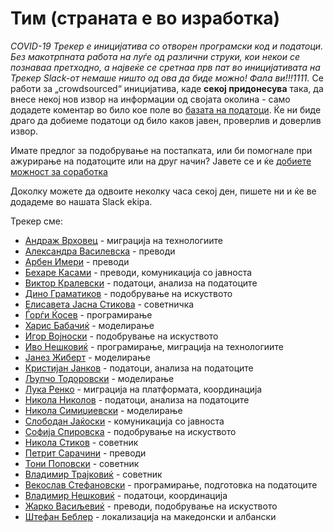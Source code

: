 # Тим (страната е во изработка)

*COVID-19 Трекер е иницијатива со отворен програмски код и податоци. Без макотрпната работа на луѓе од различни струки, кои некои се познаваа претходно, а највеќе се сретнаа прв пат во иницијативата на Трекер Slack-от немаше ништо од ова да биде можно! Фала ви!!!1111.* 
Се работи за „crowdsourced“ иницијатива, каде **секој придонесува** така, да внесе некој нов извор на информации од својата околина - само додадете коментар во било кое поле во [базата на податоци](https://docs.google.com/spreadsheets/d/1dIv9DjXFoMst4_AiMUcQZNbSJSVs1MxlIdj7fxjGhA0). Ќе ни биде драго да добиеме податоци од било каков јавен, проверлив и доверлив извор.

Имате предлог за подобрување на постапката, или би помогнале при ажурирање на податоците или на друг начин? Јавете се и ќе [добиете можност за соработка](mailto:info@treker.mk) 

Доколку можете да одвоите неколку часа секој ден, пишете ни и ќе ве додадеме во нашата Slack ekipa. 

Трекер сме:

-   [Андраж Врховец](https://github.com/overlordtm) - миграција на технологиите
-   [Александра Василевска](https://www.facebook.com/alexandra.laktinski) - преводи
-   [Арбен Имери]() - преводи
-   [Бехаре Касами](https://www.facebook.com/be.ka.319) - преводи, комуникација со јавноста
-   [Виктор Кралевски](https://www.linkedin.com/in/viktor-kralevski-8950789) - податоци, анализа на податоците
-   [Дино Граматиков](https://www.linkedin.com/in/dino-gramatikov-0901183/) - подобрување на искуството
-   [Елисавета Јасна Стикова](https://www.linkedin.com/in/elisaveta-stikova-a27b573/) - советничка
-   [Ѓорѓи Ќосев](https://twitter.com/spion) - програмирање
-   [Харис Бабачиќ](https://www.linkedin.com/in/harisbabacic/) - моделирање
-   [Игор Војноски](https://www.facebook.com/jiggymkd) - подобрување на искуството
-   [Иво Нешковиќ](http://linkedin.com/in/ivoneskovic) - програмирање, миграција на технологиите
-   [Јанез Жиберт](https://pacs.zf.uni-lj.si/janez-zibert/) - моделирање
-   [Кристијан Јанков](https://www.linkedin.com/mwlite/in/kristijanjankov) - податоци, анализа на податоците
-   [Љупчо Тодоровски](http://kt.ijs.si/~ljupco/) - моделирање
-   [Лука Ренко](https://twitter.com/lukarenko) - миграција на платформата, координација
-   [Никола Николов](https://www.linkedin.com/in/nikolovnikola) - податоци, анализа на податоците
-   [Никола Симиџиевски](https://simidjievskin.github.io/) - моделирање
-   [Слободан Јаќоски](https://www.linkedin.com/in/slobodanjakoski) - комуникација со јавноста
-   [Софија Спировска]() - подобрување на искуството
-   [Никола Стиков]() - советник
-   [Петрит Сарачини]() - преводи
-   [Тони Поповски](https://www.linkedin.com/in/toni-popovski-28842612/) - советник
-   [Владимир Трајковиќ](https://www.linkedin.com/in/vladimir-trajkovik-b085aa) - советник
-   [Векослав Стефановски](https://mk.linkedin.com/in/swekster) - програмирање, подготовка на податоците
-   [Владимир Нешковиќ](https://www.linkedin.com/in/k35m4/) -  податоци, координација
-   [Жарко Васиљевиќ](https://www.linkedin.com/in/zarko-vasiljevic-b067407) - преводи, подобрување на искуството
-   [Штефан Беблер](https://www.linkedin.com/in/stefanbaebler/) - локализација на македонски и албански
